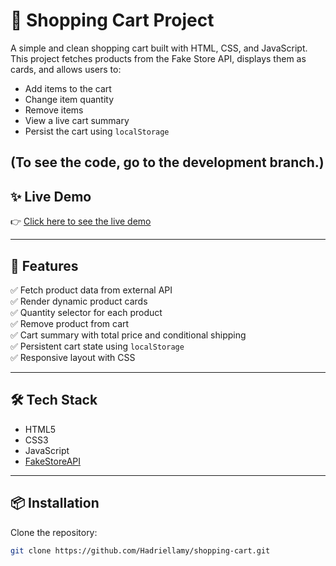 # 🛒 Shopping Cart Project

A simple and clean shopping cart built with HTML, CSS, and JavaScript.  
This project fetches products from the Fake Store API, displays them as cards, and allows users to:

- Add items to the cart  
- Change item quantity  
- Remove items  
- View a live cart summary  
- Persist the cart using `localStorage`


(To see the code, go to the development branch.)
---

## ✨ Live Demo

👉 [Click here to see the live demo](https://hadriellamy.github.io/shopping-cart/)

---

## 🔧 Features

✅ Fetch product data from external API  
✅ Render dynamic product cards  
✅ Quantity selector for each product  
✅ Remove product from cart  
✅ Cart summary with total price and conditional shipping  
✅ Persistent cart state using `localStorage`  
✅ Responsive layout with CSS  

---

## 🛠️ Tech Stack

- HTML5  
- CSS3  
- JavaScript  
- [FakeStoreAPI](https://fakestoreapi.com/)

---

## 📦 Installation

Clone the repository:

```bash
git clone https://github.com/Hadriellamy/shopping-cart.git
